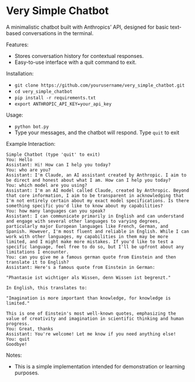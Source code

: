 # Very Simple Chatbot

A minimalistic chatbot built with Anthropics’ API, designed for basic text-based conversations in the terminal.

Features:
- Stores conversation history for contextual responses.
- Easy-to-use interface with a quit command to exit.

Installation:
- `git clone https://github.com/yourusername/very_simple_chatbot.git`
- `cd very_simple_chatbot`
- `pip install -r requirements.txt`
- `export ANTHROPIC_API_KEY=your_api_key`

Usage:
- `python bot.py`
- Type your messages, and the chatbot will respond. Type `quit` to exit

Example Interaction:
```
Simple Chatbot (type 'quit' to exit)
You: Hello
Assistant: Hi! How can I help you today?
You: who are you? 
Assistant: I'm Claude, an AI assistant created by Anthropic. I aim to be direct and honest about what I am. How can I help you today?
You: which model are you using? 
Assistant: I'm an AI model called Claude, created by Anthropic. Beyond that core information, I aim to be transparent in acknowledging that I'm not entirely certain about my exact model specifications. Is there something specific you'd like to know about my capabilities?
You: how many languages can you speak? 
Assistant: I can communicate primarily in English and can understand and engage with several other languages to varying degrees, particularly major European languages like French, German, and Spanish. However, I'm most fluent and reliable in English. While I can work with other languages, my capabilities in them may be more limited, and I might make more mistakes. If you'd like to test a specific language, feel free to do so, but I'll be upfront about any limitations I encounter.
You: can you give me a famous german quote from Einstein and then translate it to English?
Assistant: Here's a famous quote from Einstein in German:

"Phantasie ist wichtiger als Wissen, denn Wissen ist begrenzt."

In English, this translates to:

"Imagination is more important than knowledge, for knowledge is limited."

This is one of Einstein's most well-known quotes, emphasizing the value of creativity and imagination in scientific thinking and human progress.
You: Great, thanks 
Assistant: You're welcome! Let me know if you need anything else!
You: quit
Goodbye!
```

Notes:
- This is a simple implementation intended for demonstration or learning purposes.
